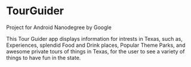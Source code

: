 # TourGuider
Project for Android Nanodegree by Google

This Tour Guider app displays information for intrests in Texas, such as, Experiences, splendid Food and Drink places, Popular Theme Parks,
and awesome private tours of things in Texas, for the user to see a variety of things to have fun in the state.





































